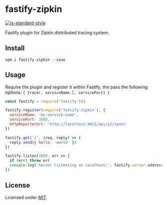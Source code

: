 # fastify-zipkin

[![js-standard-style](https://img.shields.io/badge/code%20style-standard-brightgreen.svg?style=flat)](http://standardjs.com/)

Fastify plugin for Zipkin distributed tracing system.

## Install
```
npm i fastify-zipkin --save
```

## Usage
Require the plugin and register it within Fastify, the pass the following options: `{ tracer, serviceName [, servicePort] }`

```js
const fastify = require('fastify')()

fastify.register(require('fastify-zipkin'), {
  serviceName: 'my-service-name',
  servicePort: 3000,
  httpReporterUrl: 'http://localhost:9411/api/v2/spans'
})

fastify.get('/', (req, reply) => {
  reply.send({ hello: 'world' })
})

fastify.listen(3000, err => {
  if (err) throw err
  console.log('Server listenting on localhost:', fastify.server.address().port)
})
```

## License

Licensed under [MIT](./LICENSE).
